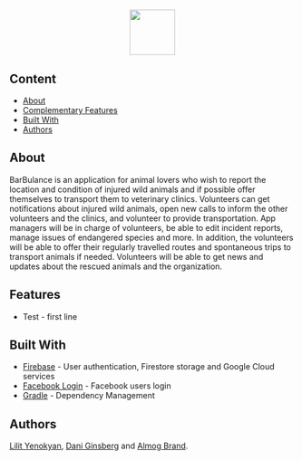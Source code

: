 <h1 align="center">
   <img src="![image](https://user-images.githubusercontent.com/54279376/72726880-30e80f00-3b92-11ea-8702-1cc239831247.png)" height="80" width="80"> <br>
</h1>

## Content
- [About](#About)
- [Complementary Features](#features)
- [Built With](#built-with)
- [Authors](#authors)

## About
BarBulance is an application for animal lovers who wish to report the location and condition of injured wild animals
and if possible offer themselves to transport them to veterinary clinics. Volunteers can get notifications about
injured wild animals, open new calls to inform the other volunteers and the clinics, and volunteer to provide transportation.
App managers will be in charge of volunteers, be able to edit incident reports, manage issues of endangered species and more.
In addition, the volunteers will be able to offer their regularly travelled routes and spontaneous trips to transport animals
if needed. Volunteers will be able to get news and updates about the rescued animals and the organization.

## Features
- Test - first line


## Built With
* [Firebase](https://firebase.google.com) - User authentication, Firestore storage and Google Cloud services
* [Facebook Login](https://developers.facebook.com/) - Facebook users login 
* [Gradle](https://gradle.org/) - Dependency Management

## Authors
[Lilit Yenokyan](https://github.com/ylilit), [Dani Ginsberg](https://github.com/daniginsberg) and [Almog Brand](https://github.com/almogbrand).